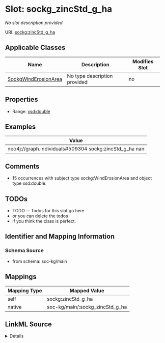 

# Slot: sockg_zincStd_g_ha


_No slot description provided_





URI: [sockg:zincStd_g_ha](http://www.semanticweb.org/sockg/ontologies/2024/0/soil-carbon-ontology/zincStd_g_ha)



<!-- no inheritance hierarchy -->





## Applicable Classes

| Name | Description | Modifies Slot |
| --- | --- | --- |
| [SockgWindErosionArea](../classes/SockgWindErosionArea.md) | No type description provided |  no  |







## Properties

* Range: [xsd:double](http://www.w3.org/2001/XMLSchema#double)






## Examples

| Value |
| --- |
| neo4j://graph.individuals#509304 sockg:zincStd_g_ha nan |

## Comments

* 15 occurrences with subject type sockg:WindErosionArea and object type xsd:double.

## TODOs

* TODO -- Todos for this slot go here
* or you can delete the todos
* if you think the class is perfect.

## Identifier and Mapping Information







### Schema Source


* from schema: soc-kg/main




## Mappings

| Mapping Type | Mapped Value |
| ---  | ---  |
| self | sockg:zincStd_g_ha |
| native | soc-kg/main/:sockg_zincStd_g_ha |




## LinkML Source

<details>
```yaml
name: sockg_zincStd_g_ha
description: No slot description provided
todos:
- TODO -- Todos for this slot go here
- or you can delete the todos
- if you think the class is perfect.
comments:
- 15 occurrences with subject type sockg:WindErosionArea and object type xsd:double.
examples:
- value: neo4j://graph.individuals#509304 sockg:zincStd_g_ha nan
from_schema: soc-kg/main
rank: 1000
slot_uri: sockg:zincStd_g_ha
alias: sockg_zincStd_g_ha
domain_of:
- sockg_WindErosionArea
range: double

```
</details>